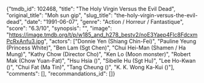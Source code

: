 {"tmdb_id": 102468, "title": "The Holy Virgin Versus the Evil Dead", "original_title": "Moh sun gip", "slug_title": "the-holy-virgin-versus-the-evil-dead", "date": "1991-06-07", "genre": "Action / Horreur / Fantastique", "score": "6.3/10", "synopsis": "", "image": "https://image.tmdb.org/t/p/w185_and_h278_bestv2/noE3Yaep4Flc8FdcxmPcRxAnfu3.jpg", "actors": ["Donnie Yen (Shiang Chin-Fei)", "Pauline Yeung (Princess White)", "Ben Lam (Sgt Chen)", "Chui Hei-Man (Shamen / Ha Mung)", "Kathy Chow (Director Cho)", "Ken Lo (Moon monster)", "Robert Mak (Chow Yuan-Fat)", "Hsu Hsia ()", "Sibelle Hu (Sgt Hu)", "Lee Ho-Kwan ()", "Chui Fat (Ma Tin)", "Tang Cheung ()", "K. K. Wong Ka-Kui ()"], "comments": [], "recommandations_id": []}